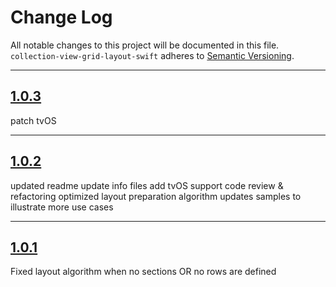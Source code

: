 # Change Log

All notable changes to this project will be documented in this file.
`collection-view-grid-layout-swift` adheres to [Semantic Versioning](http://semver.org/).

---

## [1.0.3](https://github.com/Digipolitan/collection-view-grid-layout-swift/releases/tag/v1.0.3)

patch tvOS

---

## [1.0.2](https://github.com/Digipolitan/collection-view-grid-layout-swift/releases/tag/v1.0.2)

updated readme
update info files
add tvOS support
code review & refactoring
optimized layout preparation algorithm
updates samples to illustrate more use cases

---

## [1.0.1](https://github.com/Digipolitan/collection-view-grid-layout-swift/releases/tag/v1.0.1)

Fixed layout algorithm when no sections OR no rows are defined
